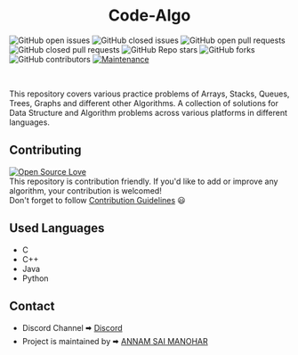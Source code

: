 <h1 align="center"> Code-Algo </h1>

![GitHub open issues](https://img.shields.io/github/issues-raw/saimanoharhm/Code-Algo?color=%23f&logo=Github)
![GitHub closed issues](https://img.shields.io/github/issues-closed-raw/saimanoharhm/Code-Algo?color=%2300&logo=Github)
![GitHub open pull requests](https://img.shields.io/github/issues-pr-raw/saimanoharhm/Code-Algo/pulls?logo=Github)
![GitHub closed pull requests](https://img.shields.io/github/issues-pr-closed-raw/saimanoharhm/Code-Algo?logo=Github)
![GitHub Repo stars](https://img.shields.io/github/stars/saimanoharhm/Code-Algo?color=%233493eb&logo=Github)
![GitHub forks](https://img.shields.io/github/forks/saimanoharhm/Code-Algo?color=%233493eb&label=Forks&logo=Github)
![GitHub contributors](https://img.shields.io/github/contributors/saimanoharhm/Code-Algo?logo=Github)
[![Maintenance](https://img.shields.io/badge/Maintained%3F-yes-green.svg)](https://GitHub.com/Naereen/StrapDown.js/graphs/commit-activity)

<br>


This repository covers various practice problems of Arrays, Stacks, Queues, Trees, Graphs and different other Algorithms. A collection of solutions for Data Structure and Algorithm problems across various platforms in different languages.  
## Contributing  
[![Open Source Love](https://badges.frapsoft.com/os/v2/open-source.svg?v=103)](https://github.com/ellerbrock/open-source-badges/)
<br>
This repository is contribution friendly. If you'd like to add or improve any algorithm, your contribution is welcomed!  
Don't forget to follow [Contribution Guidelines](Contribution_Guidelines.md) 😃  

## Used Languages  
* C
* C++
* Java
* Python

## Contact  
* Discord Channel 🠮 [Discord](https://discord.gg/uzXhZbVt)  
* Project is maintained by 🠮 [ANNAM SAI MANOHAR](https://github.com/saimanoharhm)  
